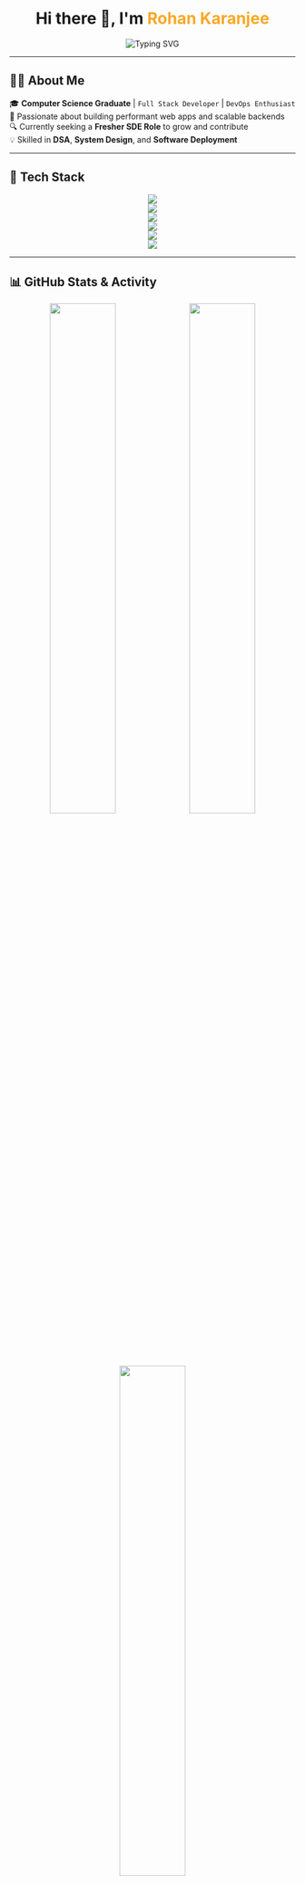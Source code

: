 <!-- Modern Animated GitHub Profile README -->

<h1 align="center">Hi there 👋, I'm <span style="color:#f9a826;">Rohan Karanjee</span></h1>
<p align="center">
  <img src="https://readme-typing-svg.demolab.com?font=Fira+Code&duration=3000&pause=1000&color=F9A826&center=true&vCenter=true&multiline=true&width=700&height=100&lines=Computer+Science+Graduate+%7C+Full+Stack+Developer;Java+%7C+JavaScript+%7C+Django+%7C+DevOps;Fresher+SDE+Role+Seeker+%F0%9F%9A%80+Open+to+Opportunities!" alt="Typing SVG" />
</p>

---

## 🧑‍💻 About Me

🎓 **Computer Science Graduate** | `Full Stack Developer` | `DevOps Enthusiast`  
🚀 Passionate about building performant web apps and scalable backends  
🔍 Currently seeking a **Fresher SDE Role** to grow and contribute  
💡 Skilled in **DSA**, **System Design**, and **Software Deployment**  

---

## 🚀 Tech Stack

<p align="center">
  <img src="https://skillicons.dev/icons?i=java,js,ts,py,html,css" />
  <br/>
  <img src="https://skillicons.dev/icons?i=react,nextjs,vite,tailwind,gsap" />
  <br/>
  <img src="https://skillicons.dev/icons?i=nodejs,express,django,fastapi" />
  <br/>
  <img src="https://skillicons.dev/icons?i=mongodb,postgres" />
  <br/>
  <img src="https://skillicons.dev/icons?i=docker,git,github,aws,gcp,oracle" />
  <br/>
  <img src="https://skillicons.dev/icons?i=linux,windows" />
</p>

---

## 📊 GitHub Stats & Activity

<div align="center">
  <img src="https://github-readme-stats.vercel.app/api?username=RohanKaranjee&show_icons=true&theme=radical&hide_border=true" width="48%" />
  <img src="https://github-readme-streak-stats.herokuapp.com/?user=RohanKaranjee&theme=radical&hide_border=true" width="48%" />
</div>

<div align="center">
  <img src="https://github-readme-stats.vercel.app/api/top-langs/?username=RohanKaranjee&layout=compact&theme=radical&hide_border=true&langs_count=10" width="48%" />
</div>

---

## 🏆 GitHub Achievements

<p align="center">
  <img src="https://github-profile-trophy.vercel.app/?username=RohanKaranjee&theme=darkhub&no-frame=true&row=2&column=4" />
</p>

---

## 🔗 Let's Connect

<p align="center">
  <a href="mailto:your.email@example.com">
    <img src="https://img.shields.io/badge/Gmail-D14836?style=for-the-badge&logo=gmail&logoColor=white"/>
  </a>
  <a href="https://linkedin.com/in/your-linkedin">
    <img src="https://img.shields.io/badge/LinkedIn-blue?style=for-the-badge&logo=linkedin&logoColor=white"/>
  </a>
  <a href="https://github.com/RohanKaranjee">
    <img src="https://img.shields.io/badge/GitHub-181717?style=for-the-badge&logo=github&logoColor=white"/>
  </a>
</p>

---

## 📛 Profile Metrics

<p align="center">
  <img src="https://komarev.com/ghpvc/?username=RohanKaranjee&label=Profile%20views&color=0e75b6&style=flat" />
  <img src="https://img.shields.io/github/followers/RohanKaranjee?label=Followers&style=social" />
  <img src="https://img.shields.io/github/stars/RohanKaranjee?style=social" />
  <img src="https://img.shields.io/github/last-commit/RohanKaranjee/RohanKaranjee" />
</p>

---

## ⚡ Fun Fact

> 🧠 I write code like poetry and debug like Sherlock.  
> ☕ Java may be my language, but coffee is my fuel!

---

> 🔥 _“Consistency is the key to growth. Let’s build amazing things together!”_

